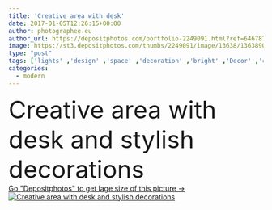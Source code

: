 ```yaml
---
title: 'Creative area with desk'
date: 2017-01-05T12:26:15+00:00
author: photographee.eu
author_url: https://depositphotos.com/portfolio-2249091.html?ref=64678756
image: https://st3.depositphotos.com/thumbs/2249091/image/13638/136389060/api_thumb_450.jpg?forcejpeg=true
type: "post"
tags: ['lights' ,'design' ,'space' ,'decoration' ,'bright' ,'Decor' ,'comfortable' ,'picture' ,'modern' ,'creative' ,'architecture' ,'estate' ,'house' ,'interior' ,'cozy' ,'home' ,'stylish' ,'desk' ,'furniture' ,'room' ,'indoors' ,'trendy' ,'living' ,'apartment' ,'armchair' ,'rack' ,'freelancer' ,'scandi' ,'Living Room' ,'home decoration' ,'boho' ,'nordic style' ,'girl room' ,'Scandinavian style' ,'boho style' ,'creative area' ,'home office area' ]
categories: 
  - modern
---
```

<div aling="center">
            <font size="60"> Creative area with desk and stylish decorations</font>   
</div>
<div>
    <a href='https://st3.depositphotos.com/thumbs/2249091/image/13638/136389060/api_thumb_450.jpg?forcejpeg=true?ref=64678756' target=_blank > Go "Depositphotos" to get lage size of this picture ->
        <img href='https://st3.depositphotos.com/thumbs/2249091/image/13638/136389060/api_thumb_450.jpg?forcejpeg=true?ref=64678756' src='https://st3.depositphotos.com/2249091/13638/i/950/depositphotos_136389060-stock-photo-creative-area-with-desk.jpg?forcejpeg=true' alt='Creative area with desk and stylish decorations' >
    </a>
</div>
